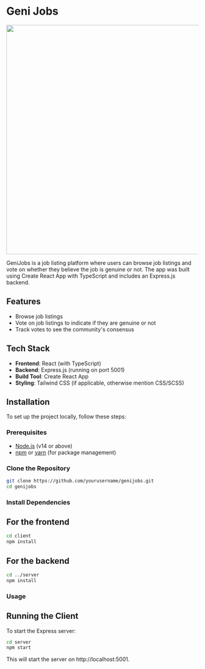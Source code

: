 # Geni Jobs

<p align="center">
  <img src="https://github.com/user-attachments/assets/de3dc5e2-d65e-4689-9e09-82bab1495b66" width="600" />
</p>

GeniJobs is a job listing platform where users can browse job listings and vote on whether they believe the job is genuine or not. The app was built using Create React App with TypeScript and includes an Express.js backend.

## Features

- Browse job listings
- Vote on job listings to indicate if they are genuine or not
- Track votes to see the community's consensus

## Tech Stack

- **Frontend**: React (with TypeScript)
- **Backend**: Express.js (running on port 5001)
- **Build Tool**: Create React App
- **Styling**: Tailwind CSS (if applicable, otherwise mention CSS/SCSS)

## Installation

To set up the project locally, follow these steps:

### Prerequisites

- [Node.js](https://nodejs.org/) (v14 or above)
- [npm](https://www.npmjs.com/) or [yarn](https://yarnpkg.com/) (for package management)

### Clone the Repository

```bash
git clone https://github.com/yourusername/genijobs.git
cd genijobs
```

### Install Dependencies

## For the frontend
```bash
cd client
npm install
```
## For the backend
```bash
cd ../server
npm install
```

### Usage

## Running the Client
To start the Express server:
```bash
cd server
npm start
```
This will start the server on http://localhost:5001.
